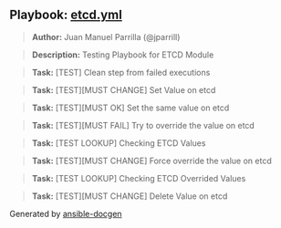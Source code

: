 ## Playbook: [etcd.yml](etcd.yml)
> **Author:** Juan Manuel Parrilla (@jparrill)

> **Description:** Testing Playbook for ETCD Module

> **Task:** [TEST] Clean step from failed executions

> **Task:** [TEST][MUST CHANGE] Set Value on etcd

> **Task:** [TEST][MUST OK] Set the same value on etcd

> **Task:** [TEST][MUST FAIL] Try to override the value on etcd

> **Task:** [TEST LOOKUP] Checking ETCD Values

> **Task:** [TEST][MUST CHANGE] Force override the value on etcd

> **Task:** [TEST LOOKUP] Checking ETCD Overrided Values

> **Task:** [TEST][MUST CHANGE] Delete Value on etcd



Generated by [ansible-docgen](https://www.github.com/starboarder2001/ansible-docgen)
